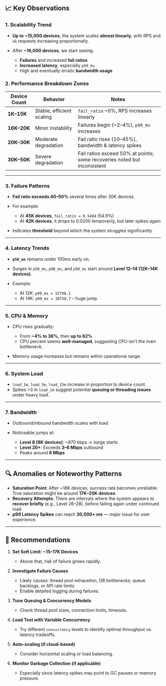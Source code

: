 ## 📈 **Key Observations**

### 1. **Scalability Trend**

* **Up to \~15,000 devices**, the system scales **almost linearly**, with RPS and `ok` requests increasing proportionally.
* After **\~16,000 devices**, we start seeing:

  * **Failures** and increased **fail ratios**
  * **Increased latency**, especially `p99_ms`
  * High and eventually erratic **bandwidth usage**

### 2. **Performance Breakdown Zones**

| Device Count | Behavior                  | Notes                                                                    |
| ------------ | ------------------------- | ------------------------------------------------------------------------ |
| **1K–15K**   | Stable, efficient scaling | `fail_ratio` \~0%, RPS increases linearly                                |
| **16K–20K**  | Minor instability         | Failures begin (\~2–4%), `p99_ms` increases                              |
| **20K–30K**  | Moderate degradation      | Fail ratio rises (10–45%), bandwidth & latency spikes                    |
| **30K–50K**  | Severe degradation        | Fail ratios exceed 50% at points; some recoveries noted but inconsistent |

---

### 3. **Failure Patterns**

* **Fail ratio exceeds 40–50%** several times after 30K devices.
* For example:

  * At **45K devices**, `fail_ratio = 0.5494` (54.9%)
  * At **42K devices**, it drops to 0.0200 temporarily, but later spikes again
* Indicates **threshold** beyond which the system struggles significantly.

---

### 4. **Latency Trends**

* **`p50_ms`** remains under 100ms early on.
* Surges in `p50_ms`, `p90_ms`, and `p99_ms` start around **Level 12–14 (12K–14K devices)**.
* Example:

  * At 12K: `p99_ms = 15798.1`
  * At 14K: `p99_ms = 30758.7` – huge jump.

---

### 5. **CPU & Memory**

* CPU rises gradually:

  * From **\~4% to 36%**, then **up to 62%**
  * CPU percent seems **well-managed**, suggesting CPU isn't the main bottleneck.
* Memory usage increases but remains within operational range.

---

### 6. **System Load**

* `load_1m`, `load_5m`, `load_15m` increase in proportion to device count.
* Spikes >3 in `load_1m` suggest potential **queuing or threading issues** under heavy load.

---

### 7. **Bandwidth**

* Outbound/inbound bandwidth scales with load.
* Noticeable jumps at:

  * **Level 8 (8K devices)**: \~870 kbps → surge starts
  * **Level 20+**: Exceeds **3–6 Mbps** outbound
  * Peaks around **8 Mbps**

---

## 🔍 **Anomalies or Noteworthy Patterns**

* **Saturation Point**: After \~16K devices, success rate becomes unreliable. True saturation might be around **17K–20K devices**.
* **Recovery Attempts**: There are intervals where the system appears to **recover briefly** (e.g., Level 26–28), before failing again under continued load.
* **p99 Latency Spikes** can reach **30,000+ ms** — major issue for user experience.

---

## 📌 Recommendations

1. **Set Soft Limit: \~15–17K Devices**

   * Above that, risk of failure grows rapidly.

2. **Investigate Failure Causes**

   * Likely causes: thread pool exhaustion, DB bottlenecks, queue backlogs, or API rate limits.
   * Enable detailed logging during failures.

3. **Tune Queuing & Concurrency Models**

   * Check thread pool sizes, connection limits, timeouts.

4. **Load Test with Variable Concurrency**

   * Try different `concurrency` levels to identify optimal throughput vs. latency tradeoffs.

5. **Auto-scaling (if cloud-based)**

   * Consider horizontal scaling or load balancing.

6. **Monitor Garbage Collection (if applicable)**

   * Especially since latency spikes may point to GC pauses or memory pressure.
